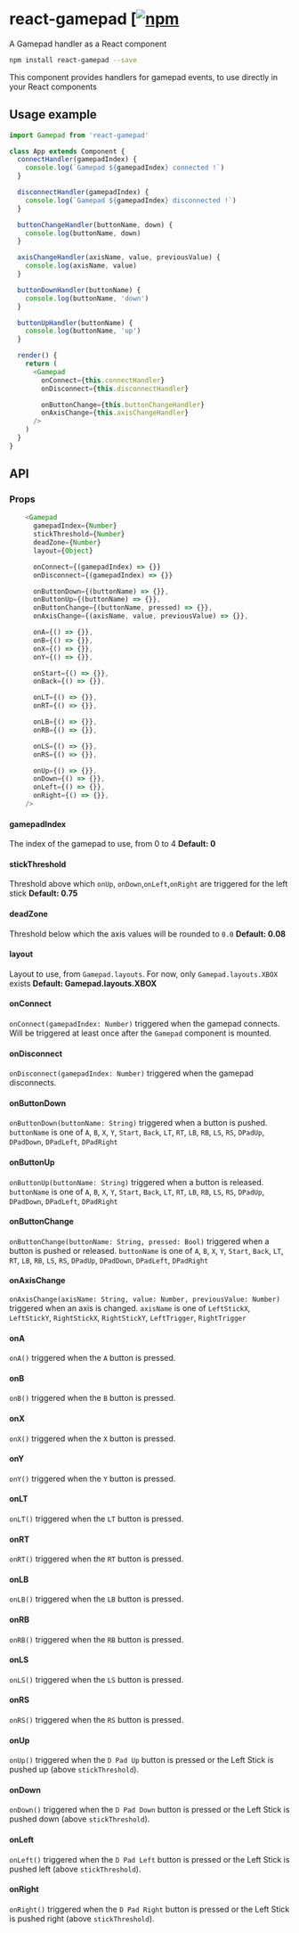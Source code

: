 # react-gamepad [[![npm][npm-image]][npm-url]

[npm-image]: https://img.shields.io/npm/v/react-gamepad.svg
[npm-url]: https://npmjs.org/package/react-gamepad

A Gamepad handler as a React component

```bash
npm install react-gamepad --save
```

This component provides handlers for gamepad events, to use directly in your React components


## Usage example

```js
import Gamepad from 'react-gamepad'

class App extends Component {
  connectHandler(gamepadIndex) {
    console.log(`Gamepad ${gamepadIndex} connected !`)
  }

  disconnectHandler(gamepadIndex) {
    console.log(`Gamepad ${gamepadIndex} disconnected !`)
  }

  buttonChangeHandler(buttonName, down) {
    console.log(buttonName, down)
  }

  axisChangeHandler(axisName, value, previousValue) {
    console.log(axisName, value)
  }

  buttonDownHandler(buttonName) {
    console.log(buttonName, 'down')
  }

  buttonUpHandler(buttonName) {
    console.log(buttonName, 'up')
  }

  render() {
    return (
      <Gamepad
        onConnect={this.connectHandler}
        onDisconnect={this.disconnectHandler}

        onButtonChange={this.buttonChangeHandler}
        onAxisChange={this.axisChangeHandler}
      />
    )
  }
}
```

## API

### Props

```js
    <Gamepad
      gamepadIndex={Number}
      stickThreshold={Number}
      deadZone={Number}
      layout={Object}

      onConnect={(gamepadIndex) => {}}
      onDisconnect={(gamepadIndex) => {}}

      onButtonDown={(buttonName) => {}},
      onButtonUp={(buttonName) => {}},
      onButtonChange={(buttonName, pressed) => {}},
      onAxisChange={(axisName, value, previousValue) => {}},

      onA={() => {}},
      onB={() => {}},
      onX={() => {}},
      onY={() => {}},

      onStart={() => {}},
      onBack={() => {}},

      onLT={() => {}},
      onRT={() => {}},

      onLB={() => {}},
      onRB={() => {}},

      onLS={() => {}},
      onRS={() => {}},

      onUp={() => {}},
      onDown={() => {}},
      onLeft={() => {}},
      onRight={() => {}},
    />
```

#### gamepadIndex
The index of the gamepad to use, from 0 to 4
**Default: 0**

#### stickThreshold
Threshold above which `onUp`, `onDown`,`onLeft`,`onRight` are triggered for the left stick
**Default: 0.75**

#### deadZone
Threshold below which the axis values will be rounded to `0.0`
**Default: 0.08**

#### layout
Layout to use, from `Gamepad.layouts`. For now, only `Gamepad.layouts.XBOX` exists
**Default: Gamepad.layouts.XBOX**

#### onConnect
`onConnect(gamepadIndex: Number)` triggered when the gamepad connects. Will be triggered at least once after the `Gamepad` component is mounted.

#### onDisconnect
`onDisconnect(gamepadIndex: Number)` triggered when the gamepad disconnects.

#### onButtonDown
`onButtonDown(buttonName: String)` triggered when a button is pushed. `buttonName` is one of `A`, `B`, `X`, `Y`, `Start`, `Back`, `LT`, `RT`, `LB`, `RB`, `LS`, `RS`, `DPadUp`, `DPadDown`, `DPadLeft`, `DPadRight`

#### onButtonUp
`onButtonUp(buttonName: String)` triggered when a button is released. `buttonName` is one of `A`, `B`, `X`, `Y`, `Start`, `Back`, `LT`, `RT`, `LB`, `RB`, `LS`, `RS`, `DPadUp`, `DPadDown`, `DPadLeft`, `DPadRight`

#### onButtonChange
`onButtonChange(buttonName: String, pressed: Bool)` triggered when a button is pushed or released. `buttonName` is one of `A`, `B`, `X`, `Y`, `Start`, `Back`, `LT`, `RT`, `LB`, `RB`, `LS`, `RS`, `DPadUp`, `DPadDown`, `DPadLeft`, `DPadRight`

#### onAxisChange
`onAxisChange(axisName: String, value: Number, previousValue: Number)` triggered when an axis is changed. `axisName` is one of `LeftStickX`, `LeftStickY`, `RightStickX`, `RightStickY`, `LeftTrigger`, `RightTrigger`

#### onA
`onA()` triggered when the `A` button is pressed.

#### onB
`onB()` triggered when the `B` button is pressed.

#### onX
`onX()` triggered when the `X` button is pressed.

#### onY
`onY()` triggered when the `Y` button is pressed.

#### onLT
`onLT()` triggered when the `LT` button is pressed.

#### onRT
`onRT()` triggered when the `RT` button is pressed.

#### onLB
`onLB()` triggered when the `LB` button is pressed.

#### onRB
`onRB()` triggered when the `RB` button is pressed.

#### onLS
`onLS()` triggered when the `LS` button is pressed.

#### onRS
`onRS()` triggered when the `RS` button is pressed.

#### onUp
`onUp()` triggered when the `D Pad Up` button is pressed or the Left Stick is pushed up (above `stickThreshold`).

#### onDown
`onDown()` triggered when the `D Pad Down` button is pressed or the Left Stick is pushed down (above `stickThreshold`).

#### onLeft
`onLeft()` triggered when the `D Pad Left` button is pressed or the Left Stick is pushed left (above `stickThreshold`).

#### onRight
`onRight()` triggered when the `D Pad Right` button is pressed or the Left Stick is pushed right (above `stickThreshold`).
